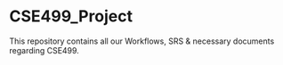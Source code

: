 # CSE499_Project
This repository contains  all our Workflows, SRS & necessary documents regarding CSE499.
